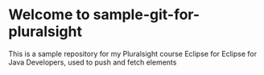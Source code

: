 # Welcome to sample-git-for-pluralsight
This is a sample repository for my Pluralsight course Eclipse for Eclipse for Java Developers, used to push and fetch elements
